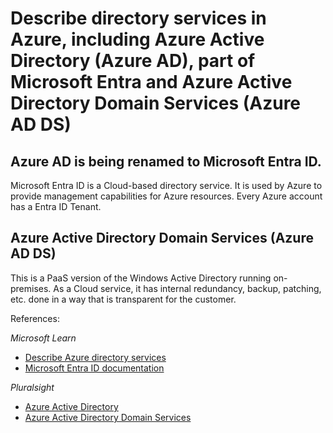 # Describe directory services in Azure, including Azure Active Directory (Azure AD), part of Microsoft Entra and Azure Active Directory Domain Services (Azure AD DS)

## Azure AD is being renamed to Microsoft Entra ID. 

Microsoft Entra ID is a Cloud-based directory service. It is used by Azure to provide management capabilities for Azure resources. Every Azure account has a Entra ID Tenant.

## Azure Active Directory Domain Services (Azure AD DS)

This is a PaaS version of the Windows Active Directory running on-premises. As a Cloud service, it has internal redundancy, backup, patching, etc. done in a way that is transparent for the customer.

References:

_Microsoft Learn_

* [Describe Azure directory services](https://learn.microsoft.com/en-us/training/modules/describe-azure-identity-access-security/2-directory-services)
* [Microsoft Entra ID documentation](https://learn.microsoft.com/en-us/entra/identity/)

_Pluralsight_

* [Azure Active Directory](https://app.pluralsight.com/library/courses/az-900-microsoft-azure-fundamentals-2/table-of-contents)
* [Azure Active Directory Domain Services](https://app.pluralsight.com/course-player?clipId=8abff60e-5c8a-40e7-8492-b1a050271145)
